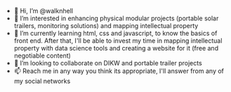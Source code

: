 - 👋 Hi, I’m @walknhell
- 👀 I’m interested in enhancing physical modular projects (portable solar trailers, monitoring solutions) and mapping intellectual property
- 🌱 I’m currently learning html, css and javascript, to know the basics of front end. After that, I'll be able to invest my time in mapping intellectual property with data science tools and creating a website for it (free and negotiable content)
- 💞️ I’m looking to collaborate on DIKW and portable trailer projects
- 📫 Reach me in any way you think its appropriate, I'll answer from any of my social networks

<!---
walknhell/walknhell is a ✨ special ✨ repository because its `README.md` (this file) appears on your GitHub profile.
You can click the Preview link to take a look at your changes.
--->
